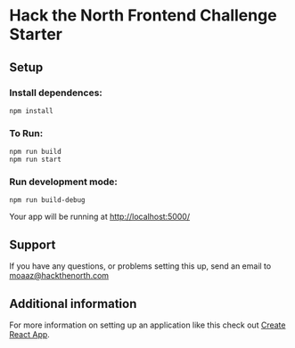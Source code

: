 # Hack the North Frontend Challenge Starter

## Setup

### Install dependences:

```
npm install
```

### To Run:

```
npm run build
npm run start
```

### Run development mode:

```
npm run build-debug
```

Your app will be running at [http://localhost:5000/](http://localhost:5000/)

## Support
If you have any questions, or problems setting this up, send an email to [moaaz@hackthenorth.com](moaaz@hackthenorth.com)

## Additional information
For more information on setting up an application like this check out [Create React App](https://github.com/facebookincubator/create-react-app).


